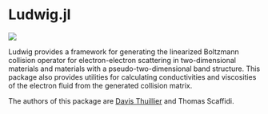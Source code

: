 ﻿# Ludwig.jl

[![](https://img.shields.io/badge/docs-dev-blue.svg)](https://davisthuillier.github.io/Ludwig.jl/dev)

Ludwig provides a framework for generating the linearized Boltzmann collision operator for electron-electron scattering in two-dimensional materials and materials with a pseudo-two-dimensional band structure. This package also provides utilities for calculating conductivities and viscosities of the electron fluid from the generated collision matrix.

The authors of this package are [Davis Thuillier](https://github.com/DavisThuillier) and Thomas Scaffidi.
